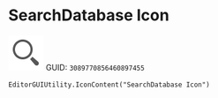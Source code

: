 # SearchDatabase Icon
![](/img/SearchDatabase%20Icon.png)
GUID: `3089770856460897455`
```
EditorGUIUtility.IconContent("SearchDatabase Icon")
```

